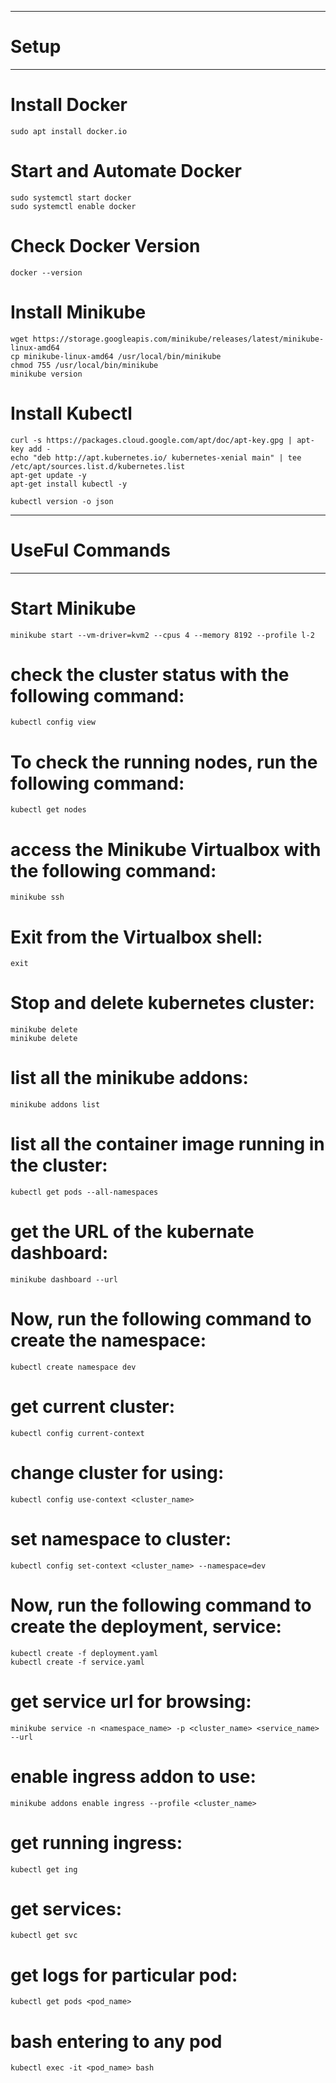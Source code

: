 ****
# Setup
****

# Install Docker
	sudo apt install docker.io

# Start and Automate Docker
	sudo systemctl start docker
	sudo systemctl enable docker

# Check Docker Version
	docker --version

# Install Minikube

    wget https://storage.googleapis.com/minikube/releases/latest/minikube-linux-amd64
    cp minikube-linux-amd64 /usr/local/bin/minikube
    chmod 755 /usr/local/bin/minikube
    minikube version

# Install Kubectl
    curl -s https://packages.cloud.google.com/apt/doc/apt-key.gpg | apt-key add -
    echo "deb http://apt.kubernetes.io/ kubernetes-xenial main" | tee /etc/apt/sources.list.d/kubernetes.list
    apt-get update -y
    apt-get install kubectl -y
    
    kubectl version -o json


****
# UseFul Commands
****


# Start Minikube
    minikube start --vm-driver=kvm2 --cpus 4 --memory 8192 --profile l-2

# check the cluster status with the following command:
    kubectl config view

# To check the running nodes, run the following command:
    kubectl get nodes

# access the Minikube Virtualbox with the following command:
    minikube ssh

# Exit from the Virtualbox shell:
    exit
    
# Stop and delete kubernetes cluster:
    minikube delete
    minikube delete

# list all the minikube addons:
    minikube addons list

# list all the container image running in the cluster:
    kubectl get pods --all-namespaces

# get the URL of the kubernate dashboard:
    minikube dashboard --url

# Now, run the following command to create the namespace:
    kubectl create namespace dev

# get current cluster:
    kubectl config current-context

# change cluster for using:
    kubectl config use-context <cluster_name>

# set namespace to cluster:
    kubectl config set-context <cluster_name> --namespace=dev

# Now, run the following command to create the deployment, service:
    kubectl create -f deployment.yaml
    kubectl create -f service.yaml

# get service url for browsing:
    minikube service -n <namespace_name> -p <cluster_name> <service_name> --url

# enable ingress addon to use:
    minikube addons enable ingress --profile <cluster_name>

# get running ingress:
    kubectl get ing

# get services:
    kubectl get svc

# get logs for particular pod:
    kubectl get pods <pod_name>

# bash entering to any pod
    kubectl exec -it <pod_name> bash

